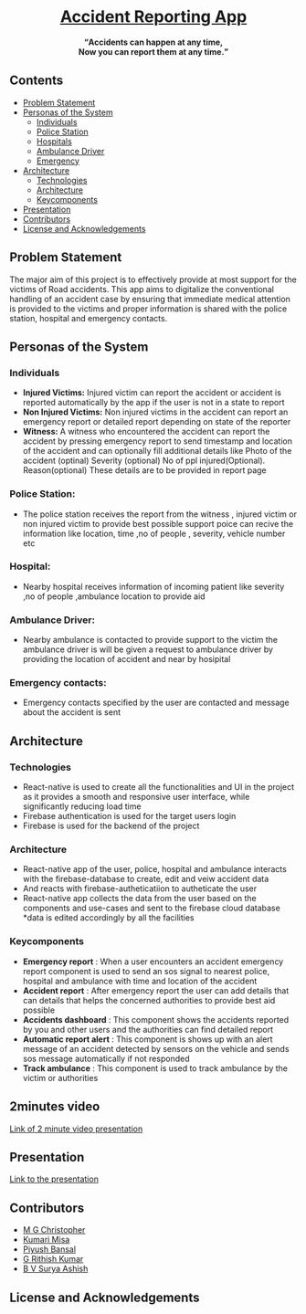 <h1 align="center"><a href="https://github.com/christopher-2000/2022_IBM_Code_Challenge_AccidentReportingApp">Accident Reporting App</a></h1>
<p align="center"><strong><q>Accidents can happen at any time,<br>Now you can report them at any time.</q></strong></p>  

## Contents
- <a href="#problem-statement">Problem Statement</a>
- <a href="#personas-of-the-system">Personas of the System</a>
  - <a href="#individuals">Individuals</a>
  - <a href="#police-station">Police Station</a>
  - <a href="#hospital">Hospitals</a>
  - <a href="#ambulance-driver">Ambulance Driver</a>
  - <a href="#emergency-contacts">Emergency</a>
- <a href="#architecture">Architecture</a>
  - <a href="technnologies">Technologies</a>
  - <a href="architecture-1">Architecture</a>
  - <a href="keycomponents">Keycomponents</a>
- <a href="#presentation">Presentation</a>
- <a href="#contributors">Contributors</a>
- <a href="#license-and-acknowledgements">License and Acknowledgements</a>
## Problem Statement  
The major aim of this project is to effectively provide at most support for the victims of Road accidents. This app aims to digitalize the conventional handling of an accident case by ensuring that immediate medical attention is provided to the victims and proper information is shared with the police station, hospital and emergency contacts.

## Personas of the System
### Individuals 
* **Injured Victims:** 
  Injured victim can report the accident or accident is reported automatically by the app if the user is not in a state to report
* **Non Injured Victims:**
  Non injured victims in the accident can report an emergency report or detailed report depending on state of the reporter
* **Witness:**
  A witness who encountered the accident can report the accident by pressing emergency report to send timestamp and location of the accident and can         optionally fill additional details like 
  Photo of the accident (optinal)
  Severity (optional)
  No of ppl injured(Optional).
  Reason(optional) These details are to be provided in report page 
### Police Station: 
 * The police station receives the report from the witness , injured victim or non injured victim to provide best possible support poice can recive the information like location, time ,no of people , severity, vehicle number etc
### Hospital: 
 * Nearby hospital receives information of incoming patient like severity ,no of people ,ambulance location to provide aid
### Ambulance Driver: 
 * Nearby ambulance is contacted to provide support to the victim the ambulance driver is will be given a request to ambulance driver by providing the location of accident and near by hosipital 
### Emergency contacts: 
 * Emergency contacts specified by the user are contacted and message about the accident is sent 



## Architecture
### Technologies
* React-native is used to create all the functionalities and UI in the project as it provides a smooth and responsive user interface, while significantly   reducing load time
* Firebase authentication is used for the target users login  
* Firebase is used for the backend of the project
### Architecture 
* React-native app of the user, police, hospital and ambulance interacts with the firebase-database to create, edit and veiw accident data
* And reacts with firebase-autheticatiion to autheticate the user
* React-native app collects the data from the user based on the components and use-cases and sent to the firebase cloud database
*data is edited accordingly by all the facilities 
### Keycomponents
* **Emergency report** : When a user encounters an accident emergency report component is used to send an sos signal to nearest police, hospital and ambulance with time and location of the accident
* **Accident report** : After emergency report the user can add details that can details that helps the concerned authorities to provide best aid possible
* **Accidents dashboard** : This component shows the accidents reported by you and other users and the authorities can find detailed report
* **Automatic report alert** : This component is shows up with an alert message of an accident detected by sensors on the vehicle and sends sos message automatically if not responded
* **Track ambulance** : This component is used to track ambulance by the victim or authorities 

## 2minutes video

<a href="https://drive.google.com/file/d/1Cub0Kh2wsXUXCu3zMiK6BW9X-NTacyQ0/view?usp=drivesdk">Link of 2 minute video presentation</a>
  
  
## Presentation
<a href="https://docs.google.com/presentation/d/1_WyUTzkIDlSju8iy96b5mTwsHlTRg6wUsjd6aImlZ9I/edit?usp=sharing">Link to the presentation</a>

## Contributors
* <a href="https://www.linkedin.com/in/christopher2000">M G Christopher</a>
* <a href="https://www.linkedin.com/in/kumari-misa-030337207/">Kumari Misa</a>
* <a href="https://www.linkedin.com/in/piyush-bansal-56074a1a6/">Piyush Bansal</a>
* <a href="https://www.linkedin.com/in/rithish-kumar-gajjala-361697206/">G Rithish Kumar</a>
* <a href="https://www.linkedin.com/in/surya-ashish/">B V Surya Ashish</a>

## License and Acknowledgements
